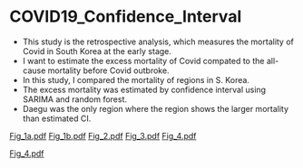 # COVID19_Confidence_Interval

* This study is the retrospective analysis, which measures the mortality of Covid in South Korea at the early stage. 
* I want to estimate the excess mortality of Covid compated to the all-cause mortality before Covid outbroke.
* In this study, I compared the mortality of regions in S. Korea.
* The excess mortality was estimated by confidence interval using SARIMA and random forest.
* Daegu was the only region where the region shows the larger mortality than estimated CI. 


[Fig_1a.pdf](https://github.com/Kevinjwcho/COVID19_Confidence_Interval/files/7741648/Fig_1a.pdf)
[Fig_1b.pdf](https://github.com/Kevinjwcho/COVID19_Confidence_Interval/files/7741649/Fig_1b.pdf)
[Fig_2.pdf](https://github.com/Kevinjwcho/COVID19_Confidence_Interval/files/7741651/Fig_2.pdf)
[Fig_3.pdf](https://github.com/Kevinjwcho/COVID19_Confidence_Interval/files/7741652/Fig_3.pdf)
[Fig_4.pdf](https://github.com/Kevinjwcho/COVID19_Confidence_Interval/files/7741653/Fig_4.pdf)

[Fig_4.pdf](https://github.com/Kevinjwcho/COVID19_Confidence_Interval/files/7741645/Fig_4.pdf)
